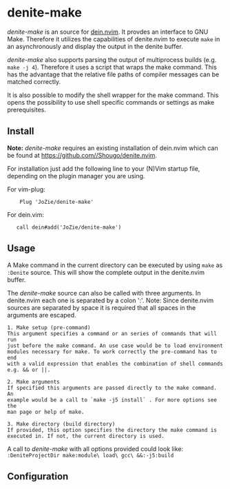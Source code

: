 # denite-make #

*denite-make* is an source for [dein.nvim](https://github.com//Shougo/denite.nvim).
It provdes an interface to GNU Make. Therefore it utilizes the capabilities
of denite.nvim to execute `make` in an asynchronously and display the output
in the denite buffer.

*denite-make* also supports parsing the output of multiprocess builds (e.g.
`make -j 4`). Therefore it uses a script that wraps the make command. This has
the advantage that the relative file paths of compiler messages can be
matched correctly.

It is also possible to modify the shell wrapper for the make command. This
opens the possibility to use shell specific commands or settings as make
prerequisites.

## Install ##

**Note:** *denite-make* requires an existing installation of dein.nvim which can
be found at https://github.com//Shougo/denite.nvim.

For installation just add the following line to your (N)Vim startup file,
depending on the plugin manager you are using.

For vim-plug:
```
    Plug 'JoZie/denite-make'
```

For dein.vim:
```
   call dein#add('JoZie/denite-make')
```

## Usage ##

A Make command in the current directory can be executed by using `make` as
`:Denite` source. This will show the complete output in the denite.nvim buffer.

The *denite-make* source can also be called with three arguments. In denite.nvim
each one is separated by a colon ':'.
Note: Since denite.nvim sources are separated by space it is required that all
spaces in the arguments are escaped.

    1. Make setup (pre-command)
    This argument specifies a command or an series of commands that will run
    just before the make command. An use case would be to load environment
    modules necessary for make. To work correctly the pre-command has to end
    with a valid expression that enables the combination of shell commands
    e.g. && or ||.

    2. Make arguments
    If specified this arguments are passed directly to the make command. An
    example would be a call to `make -j5 install` . For more options see the
    man page or help of make.

    3. Make directory (build directory)
    If provided, this option specifies the directory the make command is
    executed in. If not, the current directory is used.

A call to *denite-make* with all options provided could look like:
    `:DeniteProjectDir make:module\ load\ gcc\ &&:-j5:build`

## Configuration ##


